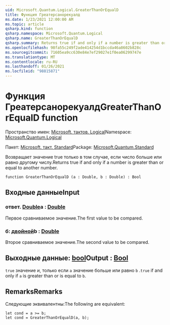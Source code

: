 ```yaml
---
uid: Microsoft.Quantum.Logical.GreaterThanOrEqualD
title: Функция Греатерсанорекуалд
ms.date: 1/23/2021 12:00:00 AM
ms.topic: article
qsharp.kind: function
qsharp.namespace: Microsoft.Quantum.Logical
qsharp.name: GreaterThanOrEqualD
qsharp.summary: Returns true if and only if a number is greater than or equal to another number.
ms.openlocfilehash: 98fa55c249f2ade414254d1bccda46a8602b828c
ms.sourcegitcommit: 71605ea9cc630e84e7ef29027e1f0ea06299747e
ms.translationtype: MT
ms.contentlocale: ru-RU
ms.lasthandoff: 01/26/2021
ms.locfileid: "98815871"
---
```

# <a name="greaterthanorequald-function"></a><span data-ttu-id="6d3ce-102">Функция Греатерсанорекуалд</span><span class="sxs-lookup"><span data-stu-id="6d3ce-102">GreaterThanOrEqualD function</span></span>

<span data-ttu-id="6d3ce-103">Пространство имен: [Microsoft. тактов. Logical](xref:Microsoft.Quantum.Logical)</span><span class="sxs-lookup"><span data-stu-id="6d3ce-103">Namespace: [Microsoft.Quantum.Logical](xref:Microsoft.Quantum.Logical)</span></span>

<span data-ttu-id="6d3ce-104">Пакет: [Microsoft. такт. Standard](https://nuget.org/packages/Microsoft.Quantum.Standard)</span><span class="sxs-lookup"><span data-stu-id="6d3ce-104">Package: [Microsoft.Quantum.Standard](https://nuget.org/packages/Microsoft.Quantum.Standard)</span></span>


<span data-ttu-id="6d3ce-105">Возвращает значение true только в том случае, если число больше или равно другому числу.</span><span class="sxs-lookup"><span data-stu-id="6d3ce-105">Returns true if and only if a number is greater than or equal to another number.</span></span>

```qsharp
function GreaterThanOrEqualD (a : Double, b : Double) : Bool
```


## <a name="input"></a><span data-ttu-id="6d3ce-106">Входные данные</span><span class="sxs-lookup"><span data-stu-id="6d3ce-106">Input</span></span>

### <a name="a--double"></a><span data-ttu-id="6d3ce-107">ответ. [Double](xref:microsoft.quantum.lang-ref.double)</span><span class="sxs-lookup"><span data-stu-id="6d3ce-107">a : [Double](xref:microsoft.quantum.lang-ref.double)</span></span>

<span data-ttu-id="6d3ce-108">Первое сравниваемое значение.</span><span class="sxs-lookup"><span data-stu-id="6d3ce-108">The first value to be compared.</span></span>


### <a name="b--double"></a><span data-ttu-id="6d3ce-109">б: [двойной](xref:microsoft.quantum.lang-ref.double)</span><span class="sxs-lookup"><span data-stu-id="6d3ce-109">b : [Double](xref:microsoft.quantum.lang-ref.double)</span></span>

<span data-ttu-id="6d3ce-110">Второе сравниваемое значение.</span><span class="sxs-lookup"><span data-stu-id="6d3ce-110">The second value to be compared.</span></span>



## <a name="output--bool"></a><span data-ttu-id="6d3ce-111">Выходные данные: [bool](xref:microsoft.quantum.lang-ref.bool)</span><span class="sxs-lookup"><span data-stu-id="6d3ce-111">Output : [Bool](xref:microsoft.quantum.lang-ref.bool)</span></span>

<span data-ttu-id="6d3ce-112">`true` значение и, только если `a` значение больше или равно `b` .</span><span class="sxs-lookup"><span data-stu-id="6d3ce-112">`true` if and only if `a` is greater than or is equal to `b`.</span></span>

## <a name="remarks"></a><span data-ttu-id="6d3ce-113">Remarks</span><span class="sxs-lookup"><span data-stu-id="6d3ce-113">Remarks</span></span>

<span data-ttu-id="6d3ce-114">Следующие эквивалентны:</span><span class="sxs-lookup"><span data-stu-id="6d3ce-114">The following are equivalent:</span></span>

```qsharp
let cond = a >= b;
let cond = GreaterThanOrEqualD(a, b);
```